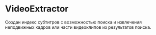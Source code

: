 # VideoExtractor
Создан индекс субтитров с возможностью поиска и извлечения неподвижных кадров или части видеоклипов из результатов поиска.
